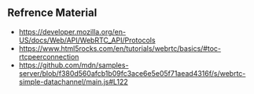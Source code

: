 ## Refrence Material
* https://developer.mozilla.org/en-US/docs/Web/API/WebRTC_API/Protocols
* https://www.html5rocks.com/en/tutorials/webrtc/basics/#toc-rtcpeerconnection
* https://github.com/mdn/samples-server/blob/f380d560afcb1b09fc3ace6e5e05f71aead4316f/s/webrtc-simple-datachannel/main.js#L122
